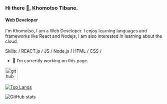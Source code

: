 ### Hi there 👋, Khomotso Tibane.
#### Web Developer
I'm Khomotso, I am a Web Developer. I enjoy learning languages and frameworks like React and Nodejs, I am also interested in learning about the cloud.

Skills: / REACT.js  / JS / Node.js / HTML / CSS /

- 🔭 I’m currently working on this page. 


[<img src='https://cdn.jsdelivr.net/npm/simple-icons@3.0.1/icons/github.svg' alt='github' height='40'>](https://github.com/KhomotsoTibane)  

[![Top Langs](https://github-readme-stats.vercel.app/api/top-langs/?username=KhomotsoTibane)](https://github.com/anuraghazra/github-readme-stats)

![GitHub stats](https://github-readme-stats.vercel.app/api?username=KhomotsoTibane&show_icons=true)  



